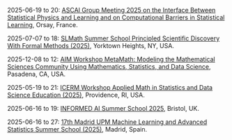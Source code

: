 2025-06-19 to 20: [ASCAI Group Meeting 2025 on the Interface Between Statistical Physics and Learning and on Computational Barriers in Statistical Learning](https://www.imo.universite-paris-saclay.fr/fr/conf/ascai-meeting/), Orsay, France.

2025-07-07 to 18: [SLMath Summer School Principled Scientific Discovery With Formal Methods (2025)](https://www.slmath.org/summer-schools/1110), Yorktown Heights, NY, USA.

2025-12-08 to 12: [AIM Workshop MetaMath: Modeling the Mathematical Sciences Community Using Mathematics, Statistics, and Data Science](https://aimath.org/workshops/upcoming/metamath/), Pasadena, CA, USA.

2025-05-19 to 21: [ICERM Workshop Applied Math in Statistics and Data Science Education (2025)](https://icerm.brown.edu/program/hot_topics_workshop/htw-25-amsdse), Providence, RI, USA.

2025-06-16 to 19: [INFORMED AI Summer School 2025](https://informed-ai.net/event/informed-ai-summer-school-2025/), Bristol, UK.

2025-06-16 to 27: [17th Madrid UPM Machine Learning and Advanced Statistics Summer School (2025)](https://cig.fi.upm.es/mlas/), Madrid, Spain.

